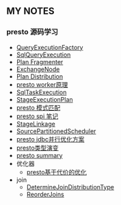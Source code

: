 ## MY NOTES

### presto 源码学习

* [QueryExecutionFactory](QueryExecutionFactory)
* [SqlQueryExecution](SqlQueryExecution)
* [Plan Fragmenter](PlanFragmenter)
* [ExchangeNode](ExchangeNode)
* [Plan Distribution](PlanDistribution)
* [presto worker原理](presto_worker.md)
* [SqlTaskExecution](SqlTaskExecution)
* [StageExecutionPlan](StageExecutionPlan)
* [presto 模式匹配](presto_pattern_match)
* [presto spi 笔记](presto_spi_tips)
* [StageLinkage](StageLinkage)
* [SourcePartitionedScheduler](SourcePartitionedScheduler)
* [presto jdbc并行优化方案](presto_jdbc_Parallelism)
* [presto类型演变](presto_types)
* [presto summary](presto_summary)
* 优化器
  * [presto基于代价的优化](optimize/presto_cost)
* join
  * [DetermineJoinDistributionType](join/DetermineJoinDistributionType)
  * [ReorderJoins](join/ReorderJoins)
